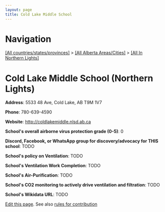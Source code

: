 ```yaml
---
layout: page
title: Cold Lake Middle School
---
```

# Navigation

[[All countries/states/provinces]](../../..) > [[All Alberta Areas/Cities]](../..) > [[All In Northern Lights]](..)

# Cold Lake Middle School (Northern Lights)

**Address**: 5533 48 Ave, Cold Lake, AB T9M 1V7

**Phone**: 780-639-4590

**Website**: <http://coldlakemiddle.nlsd.ab.ca>

**School's overall airborne virus protection grade (0-5)**: 0

**Discord, Facebook, or WhatsApp group for discovery/advocacy for THIS school**: TODO

**School's policy on Ventilation**: TODO

**School's Ventilation Work Completion**: TODO

**School's Air-Purification**: TODO

**School's CO2 monitoring to actively drive ventilation and filtration**: TODO

**School's Wikidata URL**: TODO


[Edit this page](https://github.com/ventilate-schools/AB/edit/main/./Northern_Lights/Cold_Lake_Middle_School.md). See also [rules for contribution](../../../contribution-rules/)